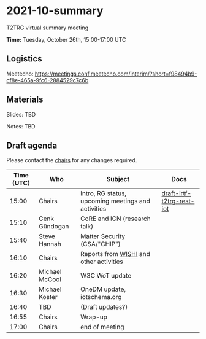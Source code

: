 # 2021-10-summary

T2TRG virtual summary meeting 

**Time:** Tuesday, October 26th, 15:00-17:00 UTC

## Logistics

Meetecho: https://meetings.conf.meetecho.com/interim/?short=f98494b9-cf8e-465a-9fc6-2884529c7c6b

## Materials

Slides: TBD

Notes: TBD

## Draft agenda

Please contact the [chairs][] for any changes required.

| Time (UTC) | Who                 | Subject                                            | Docs                                        |
|------------|---------------------|----------------------------------------------------|---------------------------------------------|
|      15:00 | Chairs              | Intro, RG status, upcoming meetings and activities | [draft-irtf-t2trg-rest-iot][restiot]        |
|      15:10 | Cenk Gündogan       | CoRE and ICN (research talk)                       |                                             |
|      15:40 | Steve Hannah        | Matter Security (CSA/"CHIP")                       |                                             |
|      16:10 | Chairs              | Reports from [WISHI][] and other activities        |                                             |
|      16:20 | Michael McCool      | W3C WoT update                                     |                                             |
|      16:30 | Michael Koster      | OneDM update, iotschema.org                        |                                             |
|      16:40 | TBD                 | (Draft updates?)                                   |                                             |
|      16:55 | Chairs              | Wrap-up                                            |                                             |
|      17:00 | Chairs              | end of meeting                                     |                                             |



[WISHI]: https://github.com/t2trg/wishi/wiki/Agenda-items
[restiot]: https://tools.ietf.org/html/draft-irtf-t2trg-rest-iot
[chairs]: mailto:t2trg-chairs@irtf.org
[iot-edge]: https://datatracker.ietf.org/doc/html/draft-irtf-t2trg-iot-edge-02
[sec]: https://datatracker.ietf.org/doc/html/draft-irtf-t2trg-secure-bootstrapping-00
[idev]: https://datatracker.ietf.org/doc/html/draft-richardson-t2trg-idevid-considerations-03
